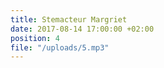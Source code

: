 ```yaml
---
title: Stemacteur Margriet
date: 2017-08-14 17:00:00 +02:00
position: 4
file: "/uploads/5.mp3"
---
```


